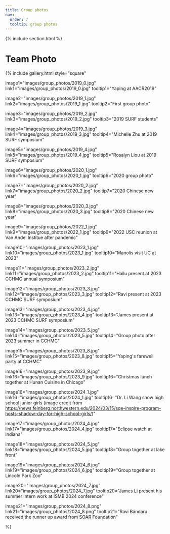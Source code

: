 ```yaml
---
title: Group photos
nav:
  order: 7
  tooltip: group photos
---
```


{% include section.html %}

# <i class="fas fa-users"></i>Team Photo

{%
  include gallery.html
  style="square"

  image1="images/group_photos/2019_0.jpg"
  link1="images/group_photos/2019_0.jpg"
  tooltip1="Yaping at AACR2019"

  image2="images/group_photos/2019_1.jpg"
  link2="images/group_photos/2019_1.jpg"
  tooltip2="First group photo"

  image3="images/group_photos/2019_2.jpg"
  link3="images/group_photos/2019_2.jpg"
  tooltip3="2019 SURF students"

  image4="images/group_photos/2019_3.jpg"
  link4="images/group_photos/2019_3.jpg"
  tooltip4="Michelle Zhu at 2019 SURF symposium"

  image5="images/group_photos/2019_4.jpg"
  link5="images/group_photos/2019_4.jpg"
  tooltip5="Rosalyn Liou at 2019 SURF symposium"

  image6="images/group_photos/2020_1.jpg"
  link6="images/group_photos/2020_1.jpg"
  tooltip6="2020 group photo"

  image7="images/group_photos/2020_2.jpg"
  link7="images/group_photos/2020_2.jpg"
  tooltip7="2020 Chinese new year"

  image8="images/group_photos/2020_3.jpg"
  link8="images/group_photos/2020_3.jpg"
  tooltip8="2020 Chinese new year"

  image9="images/group_photos/2022_1.jpg"
  link9="images/group_photos/2022_1.jpg"
  tooltip9="2022 USC reunion at Van Andel Institue after pandemic"            

  image10="images/group_photos/2023_1.jpg"
  link10="images/group_photos/2023_1.jpg"
  tooltip10="Manolis visit UC at 2023"

  image11="images/group_photos/2023_2.jpg"
  link11="images/group_photos/2023_2.jpg"
  tooltip11="Hailu present at 2023 CCHMC annual symposium"

image12="images/group_photos/2023_3.jpg"
link12="images/group_photos/2023_3.jpg"
tooltip12="Ravi present at 2023 CCHMC SURF symposium"

image13="images/group_photos/2023_4.jpg"
link13="images/group_photos/2023_4.jpg"
tooltip13="James present at 2023 CCHMC SURF symposium"

image14="images/group_photos/2023_5.jpg"
link14="images/group_photos/2023_5.jpg"
tooltip14="Group photo after 2023 summer in CCHMC"

image15="images/group_photos/2023_8.jpg"
link15="images/group_photos/2023_8.jpg"
tooltip15="Yaping's farewell party at CCHMC"

image16="images/group_photos/2023_9.jpg"
link16="images/group_photos/2023_9.jpg"
tooltip16="Christmas lunch together at Hunan Cuisine in Chicago"

image16="images/group_photos/2024_1.jpg"
link16="images/group_photos/2024_1.jpg"
tooltip16="Dr. Li Wang show high school junior girls (image credit from https://news.feinberg.northwestern.edu/2024/03/15/sqe-inspire-program-hosts-shadow-day-for-high-school-girls/)"

image17="images/group_photos/2024_4.jpg"
link17="images/group_photos/2024_4.jpg"
tooltip17="Eclipse watch at Indiana"

image18="images/group_photos/2024_5.jpg"
link18="images/group_photos/2024_5.jpg"
tooltip18="Group together at lake front"

image19="images/group_photos/2024_6.jpg"
link19="images/group_photos/2024_6.jpg"
tooltip19="Group together at Lincoln Park Zoo"

image20="images/group_photos/2024_7.jpg"
link20="images/group_photos/2024_7.jpg"
tooltip20="James Li present his summer intern work at ISMB 2024 conference"

image21="images/group_photos/2024_8.png"
link21="images/group_photos/2024_8.png"
tooltip21="Ravi Bandaru received the runner up award from SOAR Foundation"


%}

